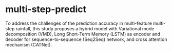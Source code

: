 # multi-step-predict
To address the challenges of the prediction accuracy in multi-feature multi-step rainfall, this study proposes a hybrid model with Variational mode decomposition (VMD), Long Short-Term Memory (LSTM) as encoder and decoder for sequence-to-sequence (Seq2Seq) network, and cross attention mechanism (CATNet). 
